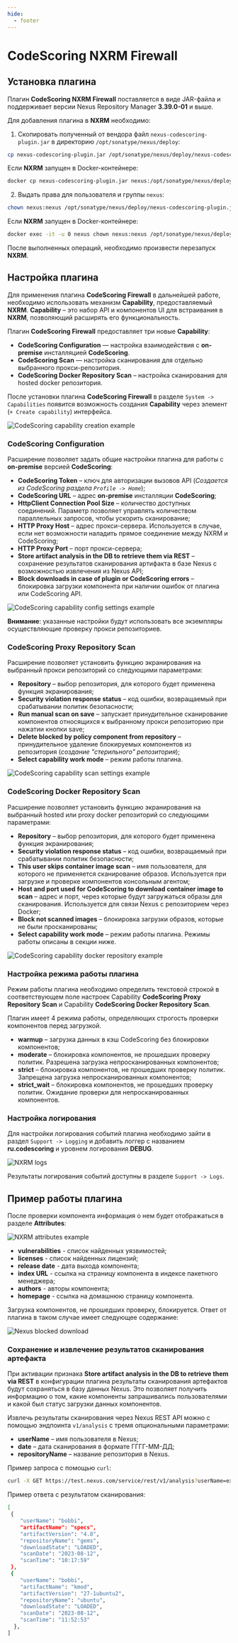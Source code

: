 ```yaml
---
hide:
  - footer
---
```

# CodeScoring NXRM Firewall

## Установка плагина

Плагин **CodeScoring NXRM Firewall** поставляется в виде JAR-файла и поддерживает версии Nexus Repository Manager **3.39.0-01** и выше.

Для добавления плагина в **NXRM** необходимо:

1. Скопировать полученный от вендора файл `nexus-codescoring-plugin.jar` в директорию `/opt/sonatype/nexus/deploy`:
```bash
cp nexus-codescoring-plugin.jar /opt/sonatype/nexus/deploy/nexus-codescoring-plugin.jar
```
Если **NXRM** запущен в Docker-контейнере:
```bash
docker cp nexus-codescoring-plugin.jar nexus:/opt/sonatype/nexus/deploy/nexus-codescoring-plugin.jar
```
2. Выдать права для пользователя и группы `nexus`:
```bash
chown nexus:nexus /opt/sonatype/nexus/deploy/nexus-codescoring-plugin.jar
```
Если **NXRM** запущен в Docker-контейнере:
```bash
docker exec -it -u 0 nexus chown nexus:nexus /opt/sonatype/nexus/deploy/nexus-codescoring-plugin.jar
```

После выполненных операций, необходимо произвести перезапуск **NXRM**.

## Настройка плагина

Для применения плагина **CodeScoring Firewall** в дальнейшей работе, необходимо использовать механизм **Capability**, предоставляемый **NXRM**. **Capability** – это набор API и компонентов UI для встраивания в **NXRM**, позволяющий расширять его функциональность.

Плагин **CodeScoring Firewall** предоставляет три новые **Capability**:

- **CodeScoring Configuration** — настройка взаимодействия с **on-premise** инсталляцией **CodeScoring**.
- **CodeScoring Scan** — настройка сканирования для отдельно выбранного прокси-репозитория.
- **CodeScoring Docker Repository Scan** – настройка сканирования для hosted docker репозитория.

После установки плагина **CodeScoring Firewall** в разделе `System -> Capabilities` появится возможность создания **Capability** через элемент (`+ Create capability`) интерфейса.

![CodeScoring capability creation example](/assets/img/firewall/capability_create_example.png)

### CodeScoring Configuration

Расширение позволяет задать общие настройки плагина для работы с **on-premise** версией **CodeScoring**:

- **CodeScoring Token** – ключ для авторизации вызовов API (*Создается из CodeScoring раздела `Profile -> Home`*);
- **CodeScoring URL** – адрес **on-premise** инсталляции **CodeScoring**;
- **HttpClient Connection Pool Size** – количество доступных соединений. Параметр позволяет управлять количеством параллельных запросов, чтобы ускорить сканирование;
- **HTTP Proxy Host** – адрес прокси-сервера. Используется в случае, если нет возможности наладить прямое соединение между NXRM и CodeScoring;
- **HTTP Proxy Port** – порт прокси-сервера;
- **Store artifact analysis in the DB to retrieve them via REST** – сохранение результатов сканирования артифакта в базе Nexus с возможностью извлечения из Nexus API;
- **Block downloads in case of plugin or CodeScoring errors** – блокировка загрузки компонента при наличии ошибок от плагина или CodeScoring API.

![CodeScoring capability config settings example](/assets/img/firewall/capability_config_settings_example.png)

**Внимание**: указанные настройки будут использовать все экземпляры осуществляющие проверку прокси репозиториев.

### CodeScoring Proxy Repository Scan

Расширение позволяет установить функцию экранирования на выбранный прокси репозиторий со следующими параметрами:

- **Repository** – выбор репозитория, для которого будет применена функция экранирования;
- **Security violation response status** – код ошибки, возвращаемый при срабатывании политик безопасности;
- **Run manual scan on save** – запускает принудительное сканирование компонентов относящихся к выбранному прокси репозиторию при нажатии кнопки save;
- **Delete blocked by policy component from repository** – принудительное удаление блокируемых компонентов из репозитория (*создание "стерильного" репозитория*);
- **Select capability work mode** – режим работы плагина. 

![CodeScoring capability scan settings example](/assets/img/firewall/capability_scan_settings_example.png)

### CodeScoring Docker Repository Scan

Расширение позволяет установить функцию экранирования на выбранный hosted или proxy docker репозиторий со следующими параметрами:

- **Repository** – выбор репозитория, для которого будет применена функция экранирования;
- **Security violation response status** – код ошибки, возвращаемый при срабатывании политик безопасности;
- **This user skips container image scan** – имя пользователя, для которого не применяется сканирование образов. Используется при загрузке и проверке компонентов консольным агентом;
- **Host and port used for CodeScoring to download container image to scan** – адрес и порт, через которые будут загружаться образы для сканирования. Используется для связи Nexus с репозиторием через Docker;
- **Block not scanned images** – блокировка загрузки образов, которые не были просканированы;
- **Select capability work mode** – режим работы плагина. Режимы работы описаны в секции ниже.

![CodeScoring capability docker repository example](/assets/img/firewall/capability_docker_settings_example.png)

### Настройка режима работы плагина

Режим работы плагина необходимо определить текстовой строкой в соответствующем поле настроек Capability **CodeScoring Proxy Repository Scan** и Capability **CodeScoring Docker Repository Scan**.

Плагин имеет 4 режима работы, определяющих строгость проверки компонентов перед загрузкой.

- **warmup** – загрузка данных в кэш CodeScoring без блокировки компонентов;
- **moderate** – блокировка компонентов, не прошедших проверку политик. Разрешена загрузка непросканированных компонентов;
- **strict** – блокировка компонентов, не прошедших проверку политик. Запрещена загрузка непросканированных компонентов;
- **strict_wait** – блокировка компонентов, не прошедших проверку политик. Ожидание проверки для непросканированных компонентов.

### Настройка логирования

Для настройки логирования событий плагина необходимо зайти в раздел `Support -> Logging` и добавить логгер с названием **ru.codescoring** и уровнем логирования **DEBUG**.

![NXRM logs](/assets/img/firewall/nxrm_logs.png)

Результаты логирования событий доступны в разделе `Support -> Logs`.

## Пример работы плагина

После проверки компонента информация о нем будет отображаться в разделе **Attributes**:

![NXRM attributes example](/assets/img/firewall/nxrm_attributes.png)

- **vulnerabilities** - список найденных уязвимостей;
- **licenses** - список найденных лицензий;
- **release date** - дата выхода компонента;
- **index URL** - ссылка на страницу компонента в индексе пакетного менеджера;
- **authors** - авторы компонента;
- **homepage** - ссылка на домашнюю страницу компонента.

Загрузка компонентов, не прошедших проверку, блокируется. Ответ от плагина в таком случае имеет следующее содержание:

![Nexus blocked download](/assets/img/firewall/nexus_blocked_download.gif)

### Сохранение и извлечение результатов сканирования артефакта

При активации признака **Store artifact analysis in the DB to retrieve them via REST** в конфигурации плагина результаты сканирования артефактов будут сохраняться в базу данных Nexus. Это позволяет получить информацию о том, какие компоненты запрашивались пользователями и какой был статус загрузки данных компонентов.

Извлечь результаты сканирования через Nexus REST API можно с помощью эндпоинта `v1/analysis` с тремя опциональными параметрами:

- **userName** – имя пользователя в Nexus;
- **date** – дата сканирования в формате ГГГГ-ММ-ДД;
- **repositoryName** – название репозитория в Nexus.

Пример запроса с помощью `curl`:

``` bash
curl -X GET https://test.nexus.com/service/rest/v1/analysis?userName=example_user&date=2023-10-19&repositoryName=example_repository
```


Пример ответа с результатом сканирования:
``` bash
[
 {
    "userName": "bobbi",
    "artifactName": "specs",
    "artifactVersion": "4.8",
    "repositoryName": "gems",
    "downloadState": "LOADED",
    "scanDate": "2023-08-12",
    "scanTime": "10:17:59"
 },
 {
    "userName": "bobbi",
    "artifactName": "kmod",
    "artifactVersion": "27-1ubuntu2",
    "repositoryName": "ubuntu",
    "downloadState": "LOADED",
    "scanDate": "2023-08-12",
    "scanTime": "11:52:53"
  },
]
```